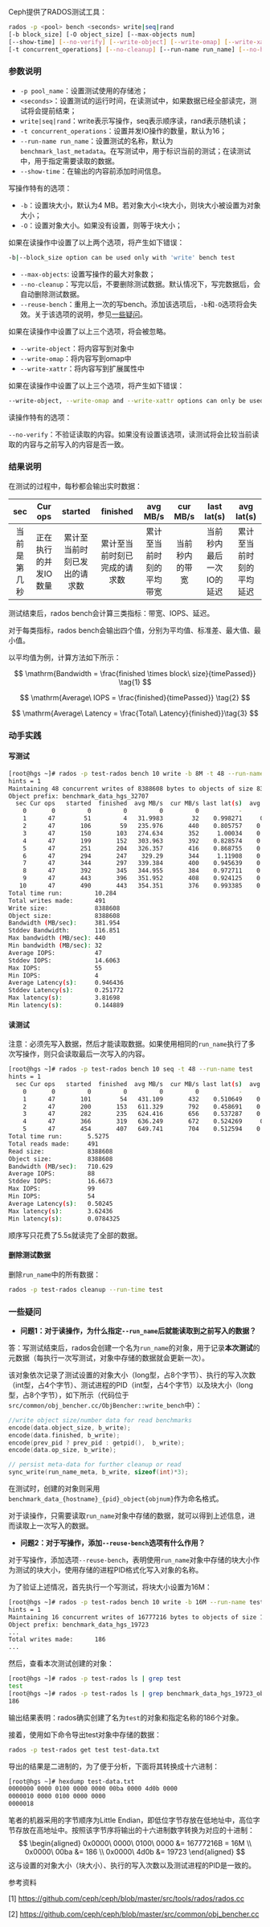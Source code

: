 Ceph提供了RADOS测试工具：

```bash
rados -p <pool> bench <seconds> write|seq|rand 
[-b block_size] [-O object_size] [--max-objects num] 
[--show-time] [--no-verify] [--write-object] [--write-omap] [--write-xattr]
[-t concurrent_operations] [--no-cleanup] [--run-name run_name] [--no-hints] [--reuse-bench]
```

### 参数说明

* `-p pool_name`：设置测试使用的存储池；
* `<seconds>`：设置测试的运行时间，在读测试中，如果数据已经全部读完，测试将会提前结束；
* `write|seq|rand`：write表示写操作，seq表示顺序读，rand表示随机读；
* `-t concurrent_operations`：设置并发IO操作的数量，默认为16；
* `--run-name run_name`：设置测试的名称，默认为`benchmark_last_metadata`。在写测试中，用于标识当前的测试；在读测试中，用于指定需要读取的数据。
* `--show-time`：在输出的内容前添加时间信息。

写操作特有的选项：

* `-b`：设置块大小，默认为4 MB。若对象大小<块大小，则块大小被设置为对象大小；
* `-O`：设置对象大小。如果没有设置，则等于块大小；

如果在读操作中设置了以上两个选项，将产生如下错误：

```bash
-b|--block_size option can be used only with 'write' bench test
```

* `--max-objects`: 设置写操作的最大对象数；
* `--no-cleanup`：写完以后，不要删除测试数据。默认情况下，写完数据后，会自动删除测试数据。
* `--reuse-bench`：重用上一次的写bench。添加该选项后，`-b`和`-O`选项将会失效。关于该选项的说明，参见[一些疑问](#一些疑问)。

如果在读操作中设置了以上三个选项，将会被忽略。

* `--write-object`：将内容写到对象中
* `--write-omap`：将内容写到omap中
* `--write-xattr`：将内容写到扩展属性中

如果在读操作中设置了以上三个选项，将产生如下错误：

```bash
--write-object, --write-omap and --write-xattr options can only be used with the 'write' bench test
```

读操作特有的选项：

`--no-verify`：不验证读取的内容。如果没有设置该选项，读测试将会比较当前读取的内容与之前写入的内容是否一致。

### 结果说明

在测试的过程中，每秒都会输出实时数据：

|     sec      |       Cur ops        |           started            |           finished           |         avg MB/s         |    cur MB/s    |       last lat(s)        |        avg lat(s)        |
| :----------: | :------------------: | :--------------------------: | :--------------------------: | :----------------------: | :------------: | :----------------------: | :----------------------: |
| 当前是第几秒 | 正在执行的并发IO数量 | 累计至当前时刻已发出的请求数 | 累计至当前时刻已完成的请求数 | 累计至当前时刻的平均带宽 | 当前秒内的带宽 | 当前秒内最后一次IO的延迟 | 累计至当前时刻的平均延迟 |

测试结束后，rados bench会计算三类指标：带宽、IOPS、延迟。

对于每类指标，rados bench会输出四个值，分别为平均值、标准差、最大值、最小值。

以平均值为例，计算方法如下所示：


$$
\mathrm{Bandwidth = \frac{finished \times block\ size}{timePassed}} \tag{1}
$$

$$
\mathrm{Average\ IOPS = \frac{finished}{timePassed}} \tag{2}
$$

$$
\mathrm{Average\ Latency = \frac{Total\ Latency}{finished}}\tag{3}
$$

### 动手实践
#### 写测试

```bash
[root@hgs ~]# rados -p test-rados bench 10 write -b 8M -t 48 --run-name test --no-cleanup 
hints = 1
Maintaining 48 concurrent writes of 8388608 bytes to objects of size 8388608 for up to 10 seconds or 0 objects
Object prefix: benchmark_data_hgs_32707
  sec Cur ops   started  finished  avg MB/s  cur MB/s last lat(s)  avg lat(s)
    0       0         0         0         0         0           -           0
    1      47        51         4   31.9983        32    0.998271     0.97599
    2      47       106        59   235.976       440    0.805757    0.997677
    3      47       150       103   274.634       352     1.00034    0.997778
    4      47       199       152   303.963       392    0.828574    0.992927
    5      47       251       204   326.357       416    0.868755    0.960068
    6      47       294       247    329.29       344     1.11908    0.967595
    7      47       344       297   339.384       400    0.945639    0.988173
    8      47       392       345   344.955       384    0.972711    0.988318
    9      47       443       396   351.952       408    0.924125    0.985778
   10      47       490       443   354.351       376    0.993385    0.987729
Total time run:         10.284
Total writes made:      491
Write size:             8388608
Object size:            8388608
Bandwidth (MB/sec):     381.954
Stddev Bandwidth:       116.851
Max bandwidth (MB/sec): 440
Min bandwidth (MB/sec): 32
Average IOPS:           47
Stddev IOPS:            14.6063
Max IOPS:               55
Min IOPS:               4
Average Latency(s):     0.946436
Stddev Latency(s):      0.251772
Max latency(s):         3.81698
Min latency(s):         0.144889
```

#### 读测试

注意：必须先写入数据，然后才能读取数据。如果使用相同的`run_name`执行了多次写操作，则只会读取最后一次写入的内容。

```bash
[root@hgs ~]# rados -p test-rados bench 10 seq -t 48 --run-name test
hints = 1
  sec Cur ops   started  finished  avg MB/s  cur MB/s last lat(s)  avg lat(s)
    0       0         0         0         0         0           -           0
    1      47       101        54   431.109       432    0.510649    0.493482
    2      47       200       153   611.329       792    0.458691    0.488479
    3      47       282       235   624.416       656    0.537287    0.496105
    4      47       366       319   636.249       672    0.524269     0.51689
    5      47       454       407   649.741       704    0.512594    0.534953
Total time run:       5.5275
Total reads made:     491
Read size:            8388608
Object size:          8388608
Bandwidth (MB/sec):   710.629
Average IOPS:         88
Stddev IOPS:          16.6673
Max IOPS:             99
Min IOPS:             54
Average Latency(s):   0.50245
Max latency(s):       3.62436
Min latency(s):       0.0784325
```

顺序写只花费了5.5s就读完了全部的数据。

#### 删除测试数据

删除`run_name`中的所有数据：

```bash
rados -p test-rados cleanup --run-time test
```

### 一些疑问

* **问题1：对于读操作，为什么指定`--run_name`后就能读取到之前写入的数据？**

答：写测试结束后，rados会创建一个名为`run_name`的对象，用于记录**本次测试**的元数据（每执行一次写测试，对象中存储的数据就会更新一次）。

该对象依次记录了测试设置的对象大小（long型，占8个字节）、执行的写入次数（int型，占4个字节）、测试进程的PID（int型，占4个字节）以及块大小（long型，占8个字节），如下所示（代码位于`src/common/obj_bencher.cc/ObjBencher::write_bench`中）：

```c
//write object size/number data for read benchmarks
encode(data.object_size, b_write);
encode(data.finished, b_write);
encode(prev_pid ? prev_pid : getpid(),  b_write);
encode(data.op_size, b_write);

// persist meta-data for further cleanup or read
sync_write(run_name_meta, b_write, sizeof(int)*3);
```

在测试时，创建的对象则采用`benchmark_data_{hostname}_{pid}_object{objnum}`作为命名格式。

对于读操作，只需要读取`run_name`对象中存储的数据，就可以得到上述信息，进而读取上一次写入的数据。

* **问题2：对于写操作，添加`--reuse-bench`选项有什么作用？**

对于写操作，添加选项`--reuse-bench`，表明使用`run_name`对象中存储的块大小作为测试的块大小，使用存储的进程PID格式化写入对象的名称。

为了验证上述情况，首先执行一个写测试，将块大小设置为16M：

```bash
[root@hgs ~]# rados -p test-rados bench 10 write -b 16M --run-name test --no-cleanup 
hints = 1
Maintaining 16 concurrent writes of 16777216 bytes to objects of size 16777216 for up to 10 seconds or 0 objects
Object prefix: benchmark_data_hgs_19723
...
Total writes made:      186
...
```

然后，查看本次测试创建的对象：

```bash
[root@hgs ~]# rados -p test-rados ls | grep test
test
[root@hgs ~]# rados -p test-rados ls | grep benchmark_data_hgs_19723_object | wc -l
186
```

输出结果表明：rados确实创建了名为`test`的对象和指定名称的186个对象。

接着，使用如下命令导出test对象中存储的数据：

```bash
rados -p test-rados get test test-data.txt
```

导出的结果是二进制的，为了便于分析，下面将其转换成十六进制：

```bash
[root@hgs ~]# hexdump test-data.txt
0000000 0000 0100 0000 0000 00ba 0000 4d0b 0000
0000010 0000 0100 0000 0000                    
0000018
```

笔者的机器采用的字节顺序为Little Endian，即低位字节存放在低地址中，高位字节存放在高地址中。按照该字节序将输出的十六进制数字转换为对应的十进制：
$$
\begin{aligned}
0x0000\ 0000\ 0100\ 0000 &= 16777216B = 16M \\
0x0000\ 00ba &= 186 \\
0x0000\ 4d0b &= 19723
\end{aligned}
$$
这与设置的对象大小（块大小）、执行的写入次数以及测试进程的PID是一致的。

参考资料

[1] https://github.com/ceph/ceph/blob/master/src/tools/rados/rados.cc

[2] https://github.com/ceph/ceph/blob/master/src/common/obj_bencher.cc
